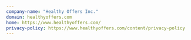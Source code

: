 ```yaml
---
company-name: "Healthy Offers Inc."
domain: healthyoffers.com
home: https://www.healthyoffers.com/
privacy-policy: https://www.healthyoffers.com/content/privacy-policy
---
```




